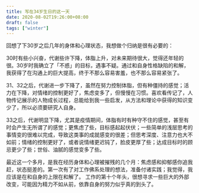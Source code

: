 ```yaml
---
title: 写在34岁生日的这一天
date: 2020-08-02T19:26:00+08:00 
draft: false
tags: ["winter"]
---
```


回想了下30岁之后几年的身体和心理状态，我想做个归纳是很有必要的：

30时有些小兴奋，代谢些许下降，体脂上升，对未来期待很大，觉得还年轻的很。30岁时我确立了「不惑」的目标，遇事不疑。通过和自身性格缺陷的和解，我获得了在沟通上的巨大提高，终于不那么容易害羞，也不那么容易紧张了。

31、32之后，代谢进一步下降了，虽然在努力控制体脂，但有种僵持的感觉；活力在下降，对情绪的控制更好了，焦虑变多了，但慢慢在习惯。喜欢看传记了，人物传记展示的人物成长过程，总能给到我一些启发，从方法和理论中获得的知识变少了，所以必须要研究人自身。

33之后，代谢明显下降，尤其是疫情期间，体脂有时有种守不住的感觉，甚至有时会产生无所谓了的感觉；更焦虑了些，目标感起起伏伏；一些简单的浅层思考的事情变的很难以完成，导致这类事的成就感变的很差；但思考深度、注意力也大不如前；情绪的控制更好了，或者说情绪更迟钝了，脸皮更厚了些；达成目标时的顾忌更少了些；世俗、油腻的感觉变多了些。

最近这一个多月，是我在经历身体和心理被摧残的几个月：焦虑感和抑郁感你追我赶，状态挺差的。第一次有了对工作佛系处理的想法，准备付诸实践；我觉得，我应该是在和自身的上限在和解了。
工作的第十个年头，很想寻求一些巨大的外部改变，可能因为精力不如从前，依靠自身的努力似乎真的到头了。